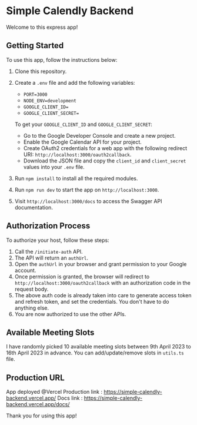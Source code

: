 # Simple Calendly Backend

Welcome to this express app!

## Getting Started

To use this app, follow the instructions below:

1. Clone this repository.
2. Create a `.env` file and add the following variables:
   - `PORT=3000`
   - `NODE_ENV=development`
   - `GOOGLE_CLIENT_ID=`
   - `GOOGLE_CLIENT_SECRET=`

   To get your `GOOGLE_CLIENT_ID` and `GOOGLE_CLIENT_SECRET`:
   - Go to the Google Developer Console and create a new project.
   - Enable the Google Calendar API for your project.
   - Create OAuth2 credentials for a web app with the following redirect URI: `http://localhost:3000/oauth2callback`.
   - Download the JSON file and copy the `client_id` and `client_secret` values into your `.env` file.

3. Run `npm install` to install all the required modules.
4. Run `npm run dev` to start the app on `http://localhost:3000`.
5. Visit `http://localhost:3000/docs` to access the Swagger API documentation.

## Authorization Process

To authorize your host, follow these steps:

1. Call the `/initiate-auth` API.
2. The API will return an `authUrl`.
3. Open the `authUrl` in your browser and grant permission to your Google account.
4. Once permission is granted, the browser will redirect to `http://localhost:3000/oauth2callback` with an authorization code in the request body.
5. The above auth code is already taken into care to generate access token and refresh token, and set the credentials. You don't have to
do anything else.
6. You are now authorized to use the other APIs.

## Available Meeting Slots

I have randomly picked 10 available meeting slots between 9th April 2023 to 16th April 2023 in advance. You can add/update/remove slots in `utils.ts` file.

## Production URL

App deployed @Vercel
Production link : https://simple-calendly-backend.vercel.app/
Docs link : https://simple-calendly-backend.vercel.app/docs/

Thank you for using this app!
